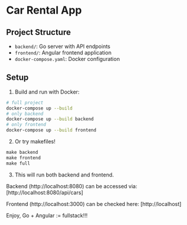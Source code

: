 # Car Rental App

## Project Structure

- `backend/`: Go server with API endpoints
- `frontend/`: Angular frontend application
- `docker-compose.yaml`: Docker configuration

## Setup

1. Build and run with Docker:
```bash
# full project
docker-compose up --build
# only backend
docker-compose up --build backend
# only frontend
docker-compose up --build frontend
```

2. Or try makefiles!
```makefile
make backend
make frontend
make full
```

3. This will run both backend and frontend.

Backend (http://localhost:8080) can be accessed via: [http://localhost:8080/api/cars]

Frontend (http://localhost:3000) can be checked here: [http://localhost]

Enjoy, Go + Angular := fullstack!!! 